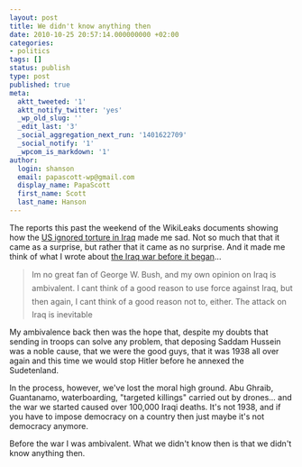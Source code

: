 ```yaml
---
layout: post
title: We didn't know anything then
date: 2010-10-25 20:57:14.000000000 +02:00
categories:
- politics
tags: []
status: publish
type: post
published: true
meta:
  aktt_tweeted: '1'
  aktt_notify_twitter: 'yes'
  _wp_old_slug: ''
  _edit_last: '3'
  _social_aggregation_next_run: '1401622709'
  _social_notify: '1'
  _wpcom_is_markdown: '1'
author:
  login: shanson
  email: papascott-wp@gmail.com
  display_name: PapaScott
  first_name: Scott
  last_name: Hanson
---
```

<p>The reports this past the weekend of the WikiLeaks documents showing how the <a href="http://www.guardian.co.uk/world/2010/oct/22/iraq-war-logs-military-leaks">US ignored torture in Iraq</a> made me sad. Not so much that that it came as a surprise, but rather that it came as no surprise. And it made me think of what I wrote about <a href="/archives/2002/09/24/how-did-we-get-into-this-mess/">the Iraq war before it began</a>...</p>
<blockquote><p>Im no great fan of George W. Bush, and my own opinion on Iraq is ambivalent. I cant think of a good reason to use force against Iraq, but then again, I cant think of a good reason not to, either. The attack on Iraq is inevitable</p></blockquote>
<p>My ambivalence back then was the hope that, despite my doubts that sending in troops can solve any problem, that deposing Saddam Hussein was a noble cause, that we were the good guys, that it was 1938 all over again and this time we would stop Hitler before he annexed the Sudetenland.</p>
<p>In the process, however, we've lost the moral high ground. Abu Ghraib, Guantanamo, waterboarding, "targeted killings" carried out by drones... and the war we started caused over 100,000 Iraqi deaths. It's not 1938, and if you have to impose democracy on a country then just maybe it's not democracy anymore.</p>
<p>Before the war I was ambivalent. What we didn't know then is that we didn't know anything then.</p>
